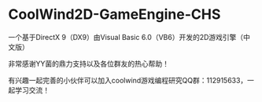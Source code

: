 # CoolWind2D-GameEngine-CHS
一个基于DirectX 9（DX9）由Visual Basic 6.0（VB6）开发的2D游戏引擎（中文版）

非常感谢YY菌的鼎力支持以及各位群友的热心帮助！

有兴趣一起完善的小伙伴可以加入coolwind游戏编程研究QQ群：112915633，一起学习交流！
